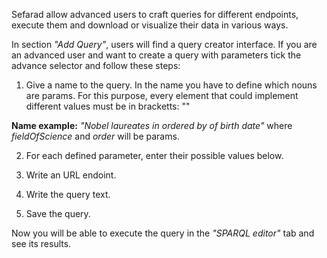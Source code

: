 Sefarad allow advanced users to craft queries for different endpoints, execute them and download or visualize their data in various ways.

In section _"Add Query"_, users will find a query creator interface. If you are an advanced user and want to create a query with parameters tick the advance selector and follow these steps:

1. Give a name to the query. In the name you have to define which nouns are params. For this purpose, every element that could implement different values must be in bracketts: "<param>"

**Name example:** _"Nobel laureates in <fieldOfScience> ordered by <order> of birth date"_ where _fieldOfScience_ and _order_ will be params.

2. For each defined parameter, enter their possible values below.

3. Write an URL endoint.

4. Write the query text.

5. Save the query.

Now you will be able to execute the query in the _"SPARQL editor"_ tab and see its results.

